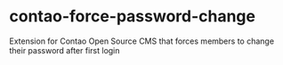 # contao-force-password-change
Extension for Contao Open Source CMS that forces members to change their password after first login

